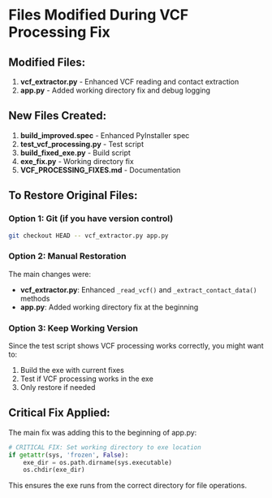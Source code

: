 # Files Modified During VCF Processing Fix

## Modified Files:
1. **vcf_extractor.py** - Enhanced VCF reading and contact extraction
2. **app.py** - Added working directory fix and debug logging

## New Files Created:
1. **build_improved.spec** - Enhanced PyInstaller spec
2. **test_vcf_processing.py** - Test script
3. **build_fixed_exe.py** - Build script
4. **exe_fix.py** - Working directory fix
5. **VCF_PROCESSING_FIXES.md** - Documentation

## To Restore Original Files:

### Option 1: Git (if you have version control)
```bash
git checkout HEAD -- vcf_extractor.py app.py
```

### Option 2: Manual Restoration
The main changes were:
- **vcf_extractor.py**: Enhanced `_read_vcf()` and `_extract_contact_data()` methods
- **app.py**: Added working directory fix at the beginning

### Option 3: Keep Working Version
Since the test script shows VCF processing works correctly, you might want to:
1. Build the exe with current fixes
2. Test if VCF processing works in the exe
3. Only restore if needed

## Critical Fix Applied:
The main fix was adding this to the beginning of app.py:
```python
# CRITICAL FIX: Set working directory to exe location
if getattr(sys, 'frozen', False):
    exe_dir = os.path.dirname(sys.executable)
    os.chdir(exe_dir)
```

This ensures the exe runs from the correct directory for file operations.